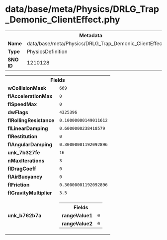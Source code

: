 <h1>data/base/meta/Physics/DRLG_Trap_Demonic_ClientEffect.phy</h1><table><tr><th colspan="100%">Metadata</th></tr><tr><td><b>Name</b></td><td>data/base/meta/Physics/DRLG_Trap_Demonic_ClientEffect.phy</td></tr><tr><td><b>Type</b></td><td>PhysicsDefinition</td></tr><tr><td><b>SNO ID</b></td><td>1210128</td></tr></table>

<table><tr><th colspan="100%">Fields</th></tr><tr><td><b>wCollisionMask</b></td><td><code>669</code></td></tr><tr><td><b>flAccelerationMax</b></td><td><code>0</code></td></tr><tr><td><b>flSpeedMax</b></td><td><code>0</code></td></tr><tr><td><b>dwFlags</b></td><td><code>4325396</code></td></tr><tr><td><b>flRollingResistance</b></td><td><code>0.10000000149011612</code></td></tr><tr><td><b>flLinearDamping</b></td><td><code>0.6000000238418579</code></td></tr><tr><td><b>flRestitution</b></td><td><code>0</code></td></tr><tr><td><b>flAngularDamping</b></td><td><code>0.30000001192092896</code></td></tr><tr><td><b>unk_7b327fe</b></td><td><code>16</code></td></tr><tr><td><b>nMaxIterations</b></td><td><code>3</code></td></tr><tr><td><b>flDragCoeff</b></td><td><code>0</code></td></tr><tr><td><b>flAirBuoyancy</b></td><td><code>0</code></td></tr><tr><td><b>flFriction</b></td><td><code>0.30000001192092896</code></td></tr><tr><td><b>flGravityMultiplier</b></td><td><code>3.5</code></td></tr><tr><td><b>unk_b762b7a</b></td><td><table><tr><th colspan="100%">Fields</th></tr><tr><td><b>rangeValue1</b></td><td><code>0</code></td></tr><tr><td><b>rangeValue2</b></td><td><code>0</code></td></tr></table>

</td></tr></table>

